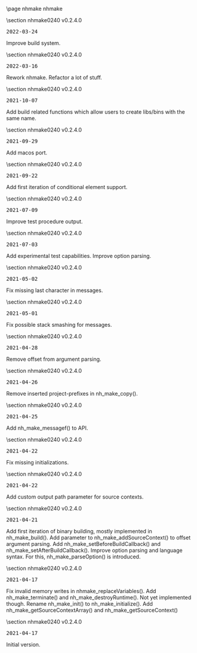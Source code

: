 \page nhmake nhmake

<div style="max-width:700px;">

\section nhmake0240 v0.2.4.0

<pre>
2022-03-24
</pre>

 Improve build system.



\section nhmake0240 v0.2.4.0

<pre>
2022-03-16
</pre>

 Rework nhmake. Refactor a lot of stuff.



\section nhmake0240 v0.2.4.0

<pre>
2021-10-07
</pre>

 Add build related functions which allow users to create libs/bins with the same name.



\section nhmake0240 v0.2.4.0

<pre>
2021-09-29
</pre>

 Add macos port.



\section nhmake0240 v0.2.4.0

<pre>
2021-09-22
</pre>

 Add first iteration of conditional element support.



\section nhmake0240 v0.2.4.0

<pre>
2021-07-09
</pre>

 Improve test procedure output.



\section nhmake0240 v0.2.4.0

<pre>
2021-07-03
</pre>

 Add experimental test capabilities. Improve option parsing.



\section nhmake0240 v0.2.4.0

<pre>
2021-05-02
</pre>

 Fix missing last character in messages.



\section nhmake0240 v0.2.4.0

<pre>
2021-05-01
</pre>

 Fix possible stack smashing for messages.



\section nhmake0240 v0.2.4.0

<pre>
2021-04-28
</pre>

 Remove offset from argument parsing.



\section nhmake0240 v0.2.4.0

<pre>
2021-04-26
</pre>

 Remove inserted project-prefixes in nh_make_copy().



\section nhmake0240 v0.2.4.0

<pre>
2021-04-25
</pre>

 Add nh_make_messagef() to API.



\section nhmake0240 v0.2.4.0

<pre>
2021-04-22
</pre>

 Fix missing initializations.



\section nhmake0240 v0.2.4.0

<pre>
2021-04-22
</pre>

 Add custom output path parameter for source contexts.



\section nhmake0240 v0.2.4.0

<pre>
2021-04-21
</pre>

 Add first iteration of binary building, mostly implemented in nh_make_build(). Add parameter to nh_make_addSourceContext() to offset argument parsing. Add nh_make_setBeforeBuildCallback() and nh_make_setAfterBuildCallback(). Improve option parsing and language syntax. For this, nh_make_parseOption() is introduced.



\section nhmake0240 v0.2.4.0

<pre>
2021-04-17
</pre>

 Fix invalid memory writes in nhmake_replaceVariables(). Add nh_make_terminate() and nh_make_destroyRuntime(). Not yet implemented though. Rename nh_make_init() to nh_make_initialize(). Add nh_make_getSourceContextArray() and nh_make_getSourceContext()



\section nhmake0240 v0.2.4.0

<pre>
2021-04-17
</pre>

 Initial version.



</div>